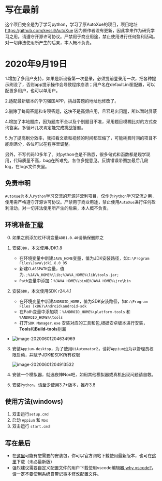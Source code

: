 # 写在最前
这个项目完全是为了学习python，学习了原AutoXue的项目，项目地址 https://github.com/kessil/AutoXue
因为原作者没有更新，因此拿来作为研究学习之用，请遵守开源许可协议。严禁用于商业用途，禁止使用进行任何盈利活动。对一切非法使用所产生的后果，本人概不负责。
# 2020年9月19日
1.增加了多用户支持，如果是新设备第一次登录，必须提前登录用一次，把各种提示刷没了，否则app提示操作会导致程序崩溃；用户名在default.ini里配置，可以配置多用户，也可以单用户。

2.适配最新版本的学习强国APP，挑战答题的地址也修改了。

3.删除了每周答题和专项答题，这块不是高频应用，且容易出问题，所以暂时屏蔽

4.增加了本地题库，因为题库不全以及个别题目不准，采用题目模糊比对的方式查询答案，多循环几次肯定能完成挑战答题。

5.为了提高刷分效率，我把看文章和视频的时间都压缩了，可能耗费时间的项目不能刷满分，各位可以在程序里调整。

另外，不写代码10多年了，对python也是不熟悉，很多句式和函数都是现学现用，代码质量不高，bug在所难免，各位多提意见。反馈错误带图加最后几段log，在logs文件夹里。

## 免责申明
`AutoXue`为本人`Python`学习交流的开源非营利项目，仅作为`Python`学习交流之用，使用需严格遵守开源许可协议。严禁用于商业用途，禁止使用`AutoXue`进行任何盈利活动。对一切非法使用所产生的后果，本人概不负责。

## 环境准备[下载](http://49.235.90.76:5000/downloads)
0. 如果之前添加过环境变量`ADB1.0.40`请确保删除之

1. 安装`JDK`，本文使用JDK1.8
    + 在环境变量中新建`JAVA_HOME`变量，值为JDK安装路径，如`C:\Program Files\Java\jdk1.8.0_05`
    + 新建`CLASSPATH`变量，值为`.;%JAVA_HOME%\lib;%JAVA_HOME%\lib\tools.jar;`
    + `Path`变量中添加：`%JAVA_HOME%\bin和%JAVA_HOME%\jre\bin`
    
2. 安装`SDK`，本文使用SDK r24.4.1
    + 在环境变量中新建`ANDROID_HOME`，值为SDK安装路径，如`C:\Program Files (x86)\Android\android-sdk`
    + 在Path变量中添加项：`%ANDROID_HOME%\platform-tools` 和 `%ANDROID_HOME%\tools`
    + 打开`SDK Manager.exe` 安装对应的工具和包,根据安卓版本进行安装，**Tools**和**Build-tools**别漏
+ ![image-20200601204634969](./image-20200601204634969.png)
    
3. 安装`Appium-desktop`，为了使用`UiAutomator2`，请将`Appium`设为以管理员权限启动，并赋予JDK和SDK所有权限

    ![image-20200601204913532](./image-20200601204913532.png)

4. 安装一个模拟器，就选夜神Nox吧，如用其他模拟器或真机出现问题请自救。

5. 安装`Python`，请至少使用3.7+版本，推荐3.8

## 使用方法(windows)
1. 双击运行`setup.cmd`
2. 启动 `Appium` 和 `Nox`
3. 双击运行 `start.cmd`

## 写在最后
+ 在[这里](http://49.235.90.76:5000/downloads)可能有您需要的安装包，你可以官方网站下载使用最新版本，也可在[这里](http://49.235.90.76:5000/downloads)下载（未必最新版）
+ 强烈建议需要自定义配置文件的用户下载使用vscode编辑器,[why vscode?](https://hacpai.com/article/1569745141957)，请一定不要使用系统自带记事本修改配置文件。

